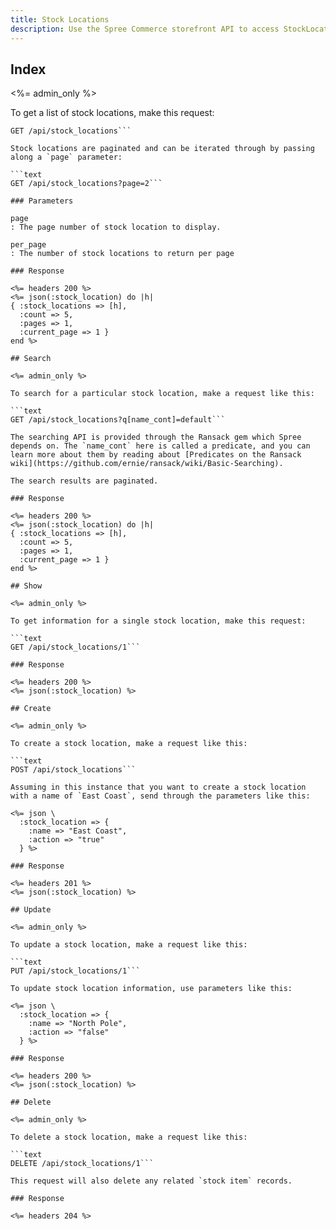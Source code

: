 ```yaml
---
title: Stock Locations
description: Use the Spree Commerce storefront API to access StockLocation data.
---
```


## Index

<%= admin_only %>

To get a list of stock locations, make this request:

```text
GET /api/stock_locations```

Stock locations are paginated and can be iterated through by passing along a `page` parameter:

```text
GET /api/stock_locations?page=2```

### Parameters

page
: The page number of stock location to display.

per_page
: The number of stock locations to return per page

### Response

<%= headers 200 %>
<%= json(:stock_location) do |h|
{ :stock_locations => [h],
  :count => 5,
  :pages => 1,
  :current_page => 1 }
end %>

## Search

<%= admin_only %>

To search for a particular stock location, make a request like this:

```text
GET /api/stock_locations?q[name_cont]=default```

The searching API is provided through the Ransack gem which Spree depends on. The `name_cont` here is called a predicate, and you can learn more about them by reading about [Predicates on the Ransack wiki](https://github.com/ernie/ransack/wiki/Basic-Searching).

The search results are paginated.

### Response

<%= headers 200 %>
<%= json(:stock_location) do |h|
{ :stock_locations => [h],
  :count => 5,
  :pages => 1,
  :current_page => 1 }
end %>

## Show

<%= admin_only %>

To get information for a single stock location, make this request:

```text
GET /api/stock_locations/1```

### Response

<%= headers 200 %>
<%= json(:stock_location) %>

## Create

<%= admin_only %>

To create a stock location, make a request like this:

```text
POST /api/stock_locations```

Assuming in this instance that you want to create a stock location with a name of `East Coast`, send through the parameters like this:

<%= json \
  :stock_location => {
    :name => "East Coast",
    :action => "true"
  } %>

### Response

<%= headers 201 %>
<%= json(:stock_location) %>

## Update

<%= admin_only %>

To update a stock location, make a request like this:

```text
PUT /api/stock_locations/1```

To update stock location information, use parameters like this:

<%= json \
  :stock_location => {
    :name => "North Pole",
    :action => "false"
  } %>

### Response

<%= headers 200 %>
<%= json(:stock_location) %>

## Delete

<%= admin_only %>

To delete a stock location, make a request like this:

```text
DELETE /api/stock_locations/1```

This request will also delete any related `stock item` records.

### Response

<%= headers 204 %>
